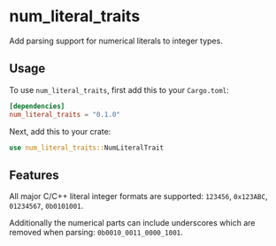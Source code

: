 # num_literal_traits

Add parsing support for numerical literals to integer types.

## Usage

To use `num_literal_traits`, first add this to your `Cargo.toml`:

```toml
[dependencies]
num_literal_traits = "0.1.0"
```

Next, add this to your crate:

```rust
use num_literal_traits::NumLiteralTrait
```

## Features

All major C/C++ literal integer formats are supported: `123456`, `0x123ABC`, `01234567`, `0b0101001`.

Additionally the numerical parts can include underscores which are removed when parsing: `0b0010_0011_0000_1001`.
